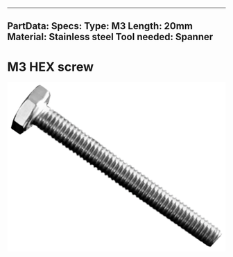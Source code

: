 

---
PartData:
    Specs:
        Type: M3
        Length: 20mm
        Material: Stainless steel
        Tool needed: Spanner
---

# M3 HEX screw


![](images/torni.png)

